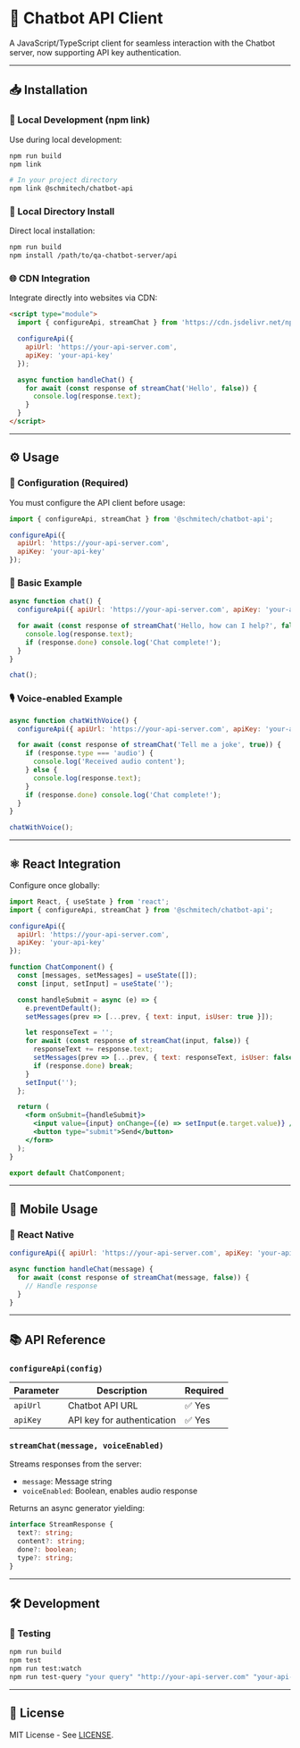 # 🤖 Chatbot API Client

A JavaScript/TypeScript client for seamless interaction with the Chatbot server, now supporting API key authentication.

---

## 📥 Installation

### 📍 Local Development (npm link)

Use during local development:

```bash
npm run build
npm link

# In your project directory
npm link @schmitech/chatbot-api
```

### 📂 Local Directory Install

Direct local installation:

```bash
npm run build
npm install /path/to/qa-chatbot-server/api
```

### 🌐 CDN Integration

Integrate directly into websites via CDN:

```html
<script type="module">
  import { configureApi, streamChat } from 'https://cdn.jsdelivr.net/npm/@schmitech/chatbot-api/dist/api.mjs';

  configureApi({
    apiUrl: 'https://your-api-server.com',
    apiKey: 'your-api-key'
  });

  async function handleChat() {
    for await (const response of streamChat('Hello', false)) {
      console.log(response.text);
    }
  }
</script>
```

---

## ⚙️ Usage

### 🚨 Configuration (Required)

You must configure the API client before usage:

```javascript
import { configureApi, streamChat } from '@schmitech/chatbot-api';

configureApi({
  apiUrl: 'https://your-api-server.com',
  apiKey: 'your-api-key'
});
```

### 📖 Basic Example

```javascript
async function chat() {
  configureApi({ apiUrl: 'https://your-api-server.com', apiKey: 'your-api-key' });

  for await (const response of streamChat('Hello, how can I help?', false)) {
    console.log(response.text);
    if (response.done) console.log('Chat complete!');
  }
}

chat();
```

### 🎙️ Voice-enabled Example

```javascript
async function chatWithVoice() {
  configureApi({ apiUrl: 'https://your-api-server.com', apiKey: 'your-api-key' });

  for await (const response of streamChat('Tell me a joke', true)) {
    if (response.type === 'audio') {
      console.log('Received audio content');
    } else {
      console.log(response.text);
    }
    if (response.done) console.log('Chat complete!');
  }
}

chatWithVoice();
```

---

## ⚛️ React Integration

Configure once globally:

```jsx
import React, { useState } from 'react';
import { configureApi, streamChat } from '@schmitech/chatbot-api';

configureApi({
  apiUrl: 'https://your-api-server.com',
  apiKey: 'your-api-key'
});

function ChatComponent() {
  const [messages, setMessages] = useState([]);
  const [input, setInput] = useState('');

  const handleSubmit = async (e) => {
    e.preventDefault();
    setMessages(prev => [...prev, { text: input, isUser: true }]);

    let responseText = '';
    for await (const response of streamChat(input, false)) {
      responseText += response.text;
      setMessages(prev => [...prev, { text: responseText, isUser: false }]);
      if (response.done) break;
    }
    setInput('');
  };

  return (
    <form onSubmit={handleSubmit}>
      <input value={input} onChange={(e) => setInput(e.target.value)} />
      <button type="submit">Send</button>
    </form>
  );
}

export default ChatComponent;
```

---

## 📱 Mobile Usage

### 📲 React Native

```javascript
configureApi({ apiUrl: 'https://your-api-server.com', apiKey: 'your-api-key' });

async function handleChat(message) {
  for await (const response of streamChat(message, false)) {
    // Handle response
  }
}
```

---

## 📚 API Reference

### `configureApi(config)`

| Parameter | Description | Required |
|-----------|-------------|----------|
| `apiUrl`  | Chatbot API URL | ✅ Yes |
| `apiKey`  | API key for authentication | ✅ Yes |

### `streamChat(message, voiceEnabled)`

Streams responses from the server:
- `message`: Message string
- `voiceEnabled`: Boolean, enables audio response

Returns an async generator yielding:
```typescript
interface StreamResponse {
  text?: string;
  content?: string;
  done?: boolean;
  type?: string;
}
```

---

## 🛠️ Development

### 🧪 Testing

```bash
npm run build
npm test
npm run test:watch
npm run test-query "your query" "http://your-api-server.com" "your-api-key"
```

---

## 📃 License

MIT License - See [LICENSE](LICENSE).
